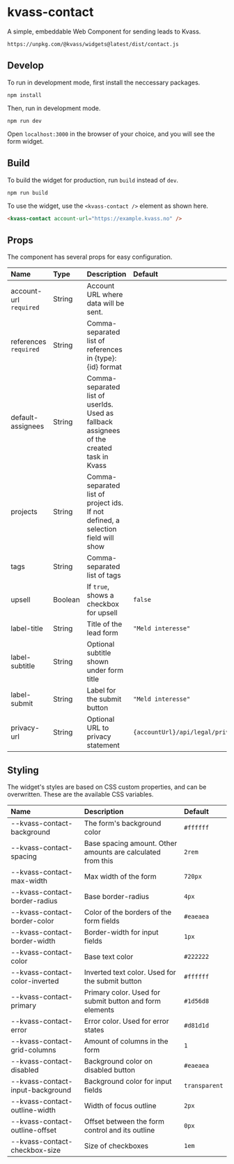 # kvass-contact

A simple, embeddable Web Component for sending leads to Kvass.

`https://unpkg.com/@kvass/widgets@latest/dist/contact.js`

## Develop

To run in development mode, first install the neccessary packages.

```
npm install
```

Then, run in development mode.

```
npm run dev
```

Open `localhost:3000` in the browser of your choice, and you will see the form widget.

## Build

To build the widget for production, run `build` instead of `dev`.

```
npm run build
```

To use the widget, use the `<kvass-contact />` element as shown here.

```html
<kvass-contact account-url="https://example.kvass.no" />
```

## Props

The component has several props for easy configuration.

| Name                   | Type    | Description                                                                              | Default                                 |
| :--------------------- | :------ | :--------------------------------------------------------------------------------------- | :-------------------------------------- |
| account-url `required` | String  | Account URL where data will be sent.                                                     |                                         |
| references `required`  | String  | Comma-separated list of references in {type}:{id} format                                 |                                         |
| default-assignees      | String  | Comma-separated list of userIds. Used as fallback assignees of the created task in Kvass |                                         |
| projects               | String  | Comma-separated list of project ids. If not defined, a selection field will show         |                                         |
| tags                   | String  | Comma-separated list of tags                                                             |                                         |
| upsell                 | Boolean | If `true`, shows a checkbox for upsell                                                   | `false`                                 |
| label-title            | String  | Title of the lead form                                                                   | `"Meld interesse"`                      |
| label-subtitle         | String  | Optional subtitle shown under form title                                                 |                                         |
| label-submit           | String  | Label for the submit button                                                              | `"Meld interesse"`                      |
| privacy-url            | String  | Optional URL to privacy statement                                                        | `{accountUrl}/api/legal/privacy/tenant` |

## Styling

The widget's styles are based on CSS custom properties, and can be overwritten.
These are the available CSS variables.

| Name                             | Description                                                 | Default       |
| :------------------------------- | :---------------------------------------------------------- | :------------ |
| --kvass-contact-background       | The form's background color                                 | `#ffffff`     |
| --kvass-contact-spacing          | Base spacing amount. Other amounts are calculated from this | `2rem`        |
| --kvass-contact-max-width        | Max width of the form                                       | `720px`       |
| --kvass-contact-border-radius    | Base border-radius                                          | `4px`         |
| --kvass-contact-border-color     | Color of the borders of the form fields                     | `#eaeaea`     |
| --kvass-contact-border-width     | Border-width for input fields                               | `1px`         |
| --kvass-contact-color            | Base text color                                             | `#222222`     |
| --kvass-contact-color-inverted   | Inverted text color. Used for the submit button             | `#ffffff`     |
| --kvass-contact-primary          | Primary color. Used for submit button and form elements     | `#1d56d8`     |
| --kvass-contact-error            | Error color. Used for error states                          | `#d81d1d`     |
| --kvass-contact-grid-columns     | Amount of columns in the form                               | `1`           |
| --kvass-contact-disabled         | Background color on disabled button                         | `#eaeaea`     |
| --kvass-contact-input-background | Background color for input fields                           | `transparent` |
| --kvass-contact-outline-width    | Width of focus outline                                      | `2px`         |
| --kvass-contact-outline-offset   | Offset between the form control and its outline             | `0px`         |
| --kvass-contact-checkbox-size    | Size of checkboxes                                          | `1em`         |
